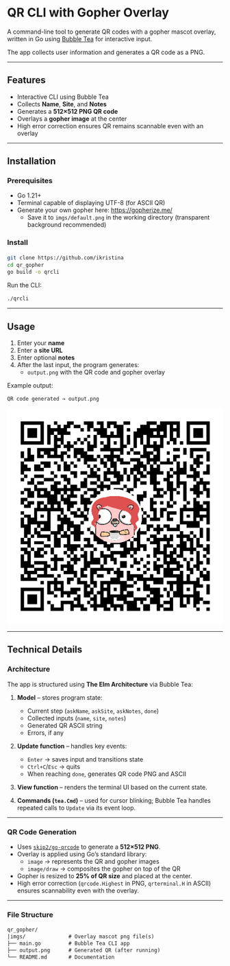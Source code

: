 # QR CLI with Gopher Overlay

A command-line tool to generate QR codes with a gopher mascot overlay, written in Go using [Bubble Tea](https://github.com/charmbracelet/bubbletea) for interactive input.

The app collects user information and generates a QR code as a PNG.

---

## Features

- Interactive CLI using Bubble Tea
- Collects **Name**, **Site**, and **Notes**
- Generates a **512×512 PNG QR code**
- Overlays a **gopher image** at the center
- High error correction ensures QR remains scannable even with an overlay

---

## Installation

### Prerequisites

- Go 1.21+
- Terminal capable of displaying UTF-8 (for ASCII QR)
- Generate your own gopher here: https://gopherize.me/
   - Save it to `imgs/default.png` in the working directory (transparent background recommended)

### Install

```bash
git clone https://github.com/ikristina
cd qr_gopher
go build -o qrcli
```

Run the CLI:

```bash
./qrcli
```

---

## Usage

1. Enter your **name**
2. Enter a **site URL**
3. Enter optional **notes**
4. After the last input, the program generates:
   - `output.png` with the QR code and gopher overlay

Example output:

```
QR code generated → output.png
```

![Generated QR code](output.png)

---

## Technical Details

### Architecture

The app is structured using **The Elm Architecture** via Bubble Tea:

1. **Model** – stores program state:
   - Current step (`askName`, `askSite`, `askNotes`, `done`)
   - Collected inputs (`name`, `site`, `notes`)
   - Generated QR ASCII string
   - Errors, if any

2. **Update function** – handles key events:
   - `Enter` → saves input and transitions state
   - `Ctrl+C`/`Esc` → quits
   - When reaching `done`, generates QR code PNG and ASCII

3. **View function** – renders the terminal UI based on the current state.

4. **Commands (`tea.Cmd`)** – used for cursor blinking; Bubble Tea handles repeated calls to `Update` via its event loop.

---

### QR Code Generation

- Uses [`skip2/go-qrcode`](https://github.com/skip2/go-qrcode) to generate a **512×512 PNG**.
- Overlay is applied using Go’s standard library:
  - `image` → represents the QR and gopher images
  - `image/draw` → composites the gopher on top of the QR
- Gopher is resized to **25% of QR size** and placed at the center.
- High error correction (`qrcode.Highest` in PNG, `qrterminal.H` in ASCII) ensures scannability even with the overlay.


---

### File Structure

```
qr_gopher/
|imgs/              # Overlay mascot png file(s)
├── main.go         # Bubble Tea CLI app
├── output.png      # Generated QR (after running)
└── README.md       # Documentation
```
